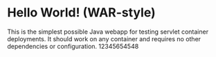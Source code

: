 Hello World! (WAR-style)
===============

This is the simplest possible Java webapp for testing servlet container deployments.  It should work on any container and requires no other dependencies or configuration.
12345654548
